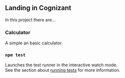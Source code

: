 

## Landing in Cognizant

In this project there are...

### Calculator

A simple an basic calculator.

### `npm test`

Launches the test runner in the interactive watch mode.<br>
See the section about [running tests](https://facebook.github.io/create-react-app/docs/running-tests) for more information.